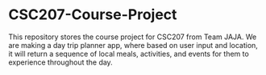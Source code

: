 # CSC207-Course-Project

This repository stores the course project for CSC207 from Team JAJA. 
We are making a day trip planner app, where based on user input and location, it will return a sequence of local meals, activities, and events for them to experience throughout the day.
